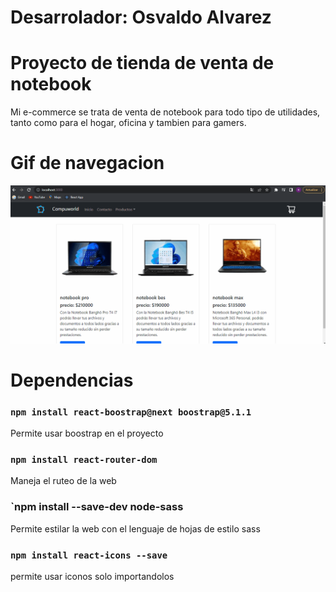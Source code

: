 # Desarrolador: Osvaldo Alvarez

# Proyecto de tienda de venta de notebook
Mi e-commerce se trata de venta de notebook para todo tipo de utilidades, tanto como para el hogar, oficina y tambien para gamers.

# Gif de navegacion
![image](https://github.com/osvaldogalvarez/tienda-online/blob/main/src/media/AnimationGifNavegacion.gif)

# Dependencias

### `npm install react-boostrap@next boostrap@5.1.1`

Permite usar boostrap en el proyecto

### `npm install react-router-dom`

Maneja el ruteo de la web

### `npm install --save-dev node-sass

Permite estilar la web con el lenguaje de hojas de estilo sass

### `npm install react-icons --save`

permite usar iconos solo importandolos